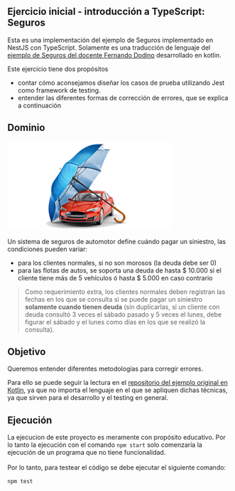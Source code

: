 
## Ejercicio inicial - introducción a TypeScript: Seguros

Esta es una implementación del ejemplo de Seguros implementado en NestJS con TypeScript.
Solamente es una traducción de lenguaje del [ejemplo de Seguros del docente Fernando Dodino](https://github.com/uqbar-project/eg-seguros-kotlin) desarrollado en kotlin.


Este ejercicio tiene dos propósitos

- contar cómo aconsejamos diseñar los casos de prueba utilizando Jest como framework de testing.
- entender las diferentes formas de corrección de errores, que se explica a continuación

## Dominio

![vehicle insurance](https://github.com/uqbar-project/eg-seguros-kotlin/raw/master/images/vehicles.png)

Un sistema de seguros de automotor define cuándo pagar un siniestro, las condiciones pueden variar:

- para los clientes normales, si no son morosos (la deuda debe ser 0)
- para las flotas de autos, se soporta una deuda de hasta $ 10.000 si el cliente tiene más de 5 vehículos ó hasta $ 5.000 en caso contrario

> Como requerimiento extra, los clientes normales deben registran las fechas en los que se consulta si se puede pagar un siniestro **solamente cuando tienen deuda** (sin duplicarlas, si un cliente con deuda consultó 3 veces el sábado pasado y 5 veces el lunes, debe figurar el sábado y el lunes como días en los que se realizó la consulta).

## Objetivo

Queremos entender diferentes metodologías para corregir errores.

Para ello se puede seguir la lectura en el [repositorio del ejemplo original en Kotlin](https://github.com/uqbar-project/eg-seguros-kotlin/), ya que no importa el lenguaje en el que se apliquen dichas técnicas, ya que sirven para el desarrollo y el testing en general.

## Ejecución
La ejecucion de este proyecto es meramente con propósito educativo. Por lo tanto la ejecución con el comando `npm start` solo comenzaría la ejecución de un programa que no tiene funcionalidad.<br><br>
Por lo tanto, para testear el código se debe ejecutar el siguiente comando:
```
npm test
```